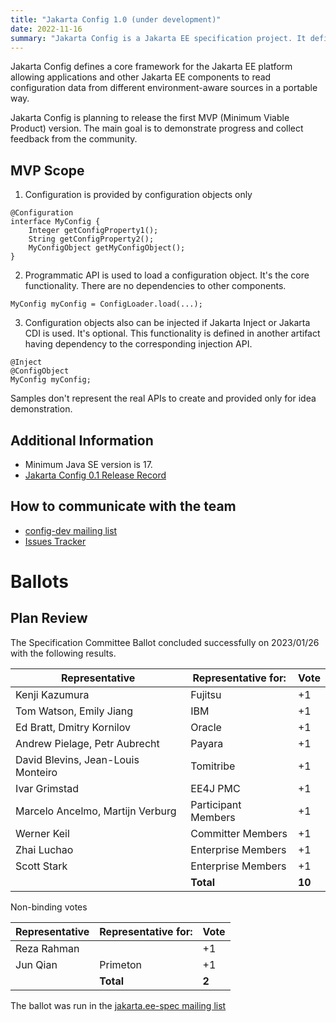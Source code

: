 ```yaml
---
title: "Jakarta Config 1.0 (under development)"
date: 2022-11-16
summary: "Jakarta Config is a Jakarta EE specification project. It defines a core framework for the Jakarta EE platform allowing applications and other Jakarta EE components to read configuration data from different environment-aware sources in a portable way."
---
```


Jakarta Config defines a core framework for the Jakarta EE platform allowing applications and other Jakarta EE components to read configuration data from different environment-aware sources in a portable way.

Jakarta Config is planning to release the first MVP (Minimum Viable Product) version. The main goal is to demonstrate progress and collect feedback from the community.

## MVP Scope

1. Configuration is provided by configuration objects only

```
@Configuration
interface MyConfig {
	Integer getConfigProperty1();
	String getConfigProperty2();
	MyConfigObject getMyConfigObject();
}
```

2. Programmatic API is used to load a configuration object. It's the core functionality. There are no dependencies to other components.

```
MyConfig myConfig = ConfigLoader.load(...);
```

3. Configuration objects also can be injected if Jakarta Inject or Jakarta CDI is used. It's optional. This functionality is defined in another artifact having dependency to the corresponding injection API.

```
@Inject
@ConfigObject
MyConfig myConfig;
```

Samples don't represent the real APIs to create and provided only for idea demonstration.

## Additional Information

- Minimum Java SE version is 17.
- [Jakarta Config 0.1 Release Record](https://projects.eclipse.org/projects/ee4j.jakartaconfig/releases/0.1)

## How to communicate with the team

- [config-dev mailing list](https://accounts.eclipse.org/mailing-list/config-dev)
- [Issues Tracker](https://github.com/eclipse-ee4j/config/issues)

# Ballots

## Plan Review

The Specification Committee Ballot concluded successfully on 2023/01/26 with the following results.

| Representative                     | Representative for: |  Vote   |
|------------------------------------|---------------------|---------|
| Kenji Kazumura                     | Fujitsu             |   +1    |
| Tom Watson, Emily Jiang            | IBM                 |   +1    |
| Ed Bratt, Dmitry Kornilov          | Oracle              |   +1    |
| Andrew Pielage, Petr Aubrecht      | Payara              |   +1    |
| David Blevins, Jean-Louis Monteiro | Tomitribe           |   +1    |
| Ivar Grimstad                      | EE4J PMC            |   +1    |
| Marcelo Ancelmo, Martijn Verburg   | Participant Members |   +1    |
| Werner Keil                        | Committer Members   |   +1    |
| Zhai Luchao                        | Enterprise Members  |   +1    |
| Scott Stark                        | Enterprise Members  |   +1    |
|                                    | **Total**           | **10**  |

Non-binding votes

| Representative | Representative for: |  Vote   |
|----------------|---------------------|---------|
| Reza Rahman    |                     |   +1    |
| Jun Qian       | Primeton            |   +1    |
|                | **Total**           |  **2**  |

The ballot was run in the [jakarta.ee-spec mailing list](https://www.eclipse.org/lists/jakarta.ee-spec/msg02821.html)